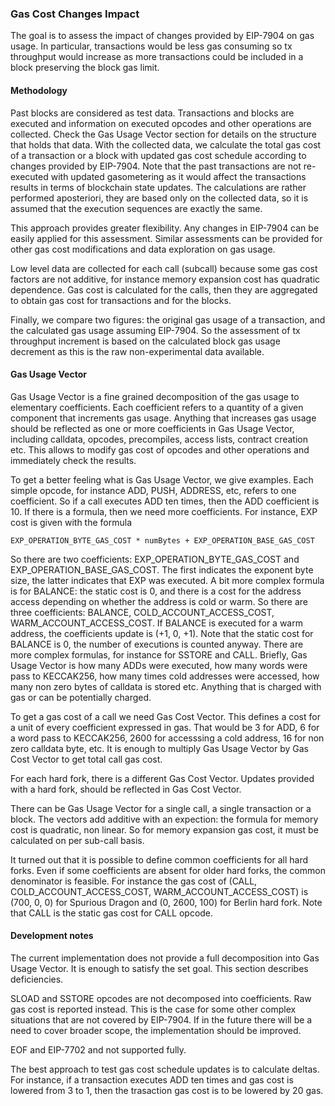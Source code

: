 
### Gas Cost Changes Impact

The goal is to assess the impact of changes provided by EIP-7904 on gas usage.
In particular, transactions would be less gas consuming so tx throughput would increase
as more transactions could be included in a block preserving the block gas limit.

#### Methodology

Past blocks are considered as test data. 
Transactions and blocks are executed and information on executed opcodes and other operations
are collected.
Check the Gas Usage Vector section for details on the structure that holds that data.
With the collected data,
we calculate the total gas cost of a transaction or a block with updated gas cost schedule
according to changes provided by EIP-7904.
Note that the past transactions are not re-executed with updated gasometering
as it would affect the transactions results in terms of blockchain state updates.
The calculations are rather performed aposteriori,
they are based only on the collected data,
so it is assumed that the execution sequences are exactly the same.

This approach provides greater flexibility. 
Any changes in EIP-7904 can be easily applied for this assessment.
Similar assessments can be provided for other gas cost modifications
and data exploration on gas usage.

Low level data are collected for each call (subcall)
because some gas cost factors are not additive,
for instance memory expansion cost has quadratic dependence.
Gas cost is calculated for the calls, then they are aggregated
to obtain gas cost for transactions and for the blocks.

Finally, we compare two figures: the original gas usage of a transaction,
and the calculated gas usage assuming EIP-7904.
So the assessment of tx throughput increment is based on the calculated block gas usage decrement
as this is the raw non-experimental data available.

#### Gas Usage Vector

Gas Usage Vector is a fine grained decomposition of the gas usage to elementary coefficients.
Each coefficient refers to a quantity of a given component that increments gas usage.
Anything that increases gas usage should be reflected as one or more coefficients in Gas Usage Vector,
including calldata, opcodes, precompiles, access lists, contract creation etc.
This allows to modify gas cost of opcodes and other operations and 
immediately check the results.

To get a better feeling what is Gas Usage Vector, we give examples.
Each simple opcode, for instance ADD, PUSH, ADDRESS, etc, refers to one coefficient. 
So if a call executes ADD ten times, then the ADD coefficient is 10.
If there is a formula, then we need more coefficients.
For instance, EXP cost is given with the formula
```text
EXP_OPERATION_BYTE_GAS_COST * numBytes + EXP_OPERATION_BASE_GAS_COST
```
So there are two coefficients: EXP_OPERATION_BYTE_GAS_COST and EXP_OPERATION_BASE_GAS_COST.
The first indicates the exponent byte size, the latter indicates that EXP was executed.
A bit more complex formula is for BALANCE: the static cost is 0, and there is a cost
for the address access depending on whether the address is cold or warm.
So there are three coefficients: BALANCE, COLD_ACCOUNT_ACCESS_COST, WARM_ACCOUNT_ACCESS_COST.
If BALANCE is executed for a warm address, the coefficients update is (+1, 0, +1).
Note that the static cost for BALANCE is 0, the number of executions is counted anyway.
There are more complex formulas, for instance for SSTORE and CALL.
Briefly, Gas Usage Vector is how many ADDs were executed, how many words were pass to KECCAK256,
how many times cold addresses were accessed, how many non zero bytes of calldata is stored etc.
Anything that is charged with gas or can be potentially charged.

To get a gas cost of a call we need Gas Cost Vector.
This defines a cost for a unit of every coefficient expressed in gas.
That would be 3 for ADD, 6 for a word pass to KECCAK256,
2600 for accesssing a cold address, 16 for non zero calldata byte, etc.
It is enough to multiply Gas Usage Vector by Gas Cost Vector to get total call gas cost.

For each hard fork, there is a different Gas Cost Vector.
Updates provided with a hard fork, should be reflected in Gas Cost Vector.

There can be Gas Usage Vector for a single call, a single transaction or a block.
The vectors add additive with an expection:
the formula for memory cost is quadratic,  non linear.
So for memory expansion gas cost, it must be calculated on per sub-call basis.

It turned out that it is possible to define common coefficients for all hard forks.
Even if some coefficients are absent for older hard forks,
the common denominator is feasible.
For instance the gas cost of (CALL, COLD_ACCOUNT_ACCESS_COST, WARM_ACCOUNT_ACCESS_COST)
is (700, 0, 0) for Spurious Dragon and (0, 2600, 100) for Berlin hard fork.
Note that CALL is the static gas cost for CALL opcode.

#### Development notes

The current implementation does not provide a full decomposition into Gas Usage Vector.
It is enough to satisfy the set goal. 
This section describes deficiencies.

SLOAD and SSTORE opcodes are not decomposed into coefficients.
Raw gas cost is reported instead. 
This is the case for some other complex situations that are not covered by EIP-7904.
If in the future there will be a need to cover broader scope,
the implementation should be improved.

EOF and EIP-7702 and not supported fully.

The best approach to test gas cost schedule updates is to calculate deltas.
For instance, if a transaction executes ADD ten times and gas cost is lowered
from 3 to 1, then the trasaction gas cost is to be lowered by 20 gas.

